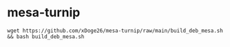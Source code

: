 # mesa-turnip
```
wget https://github.com/xDoge26/mesa-turnip/raw/main/build_deb_mesa.sh && bash build_deb_mesa.sh
```
